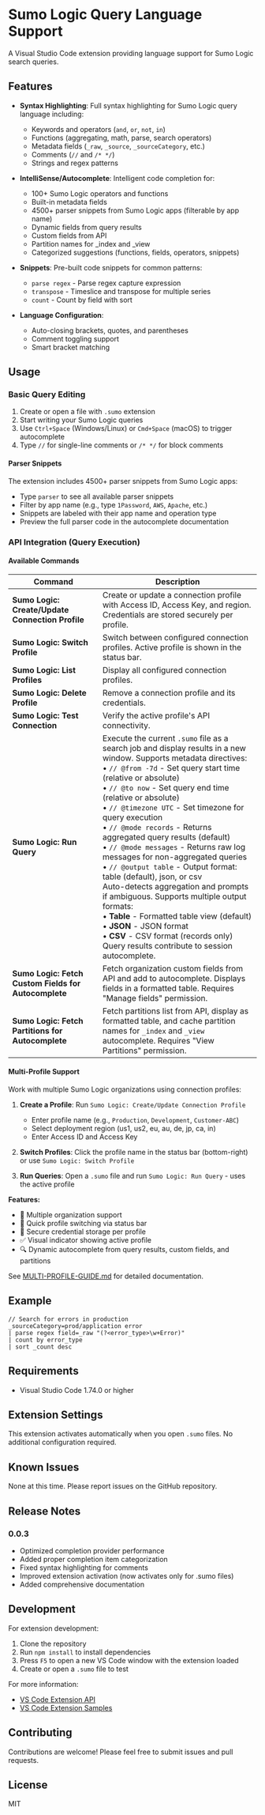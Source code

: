 # Sumo Logic Query Language Support

A Visual Studio Code extension providing language support for Sumo Logic search queries.

## Features

- **Syntax Highlighting**: Full syntax highlighting for Sumo Logic query language including:
  - Keywords and operators (`and`, `or`, `not`, `in`)
  - Functions (aggregating, math, parse, search operators)
  - Metadata fields (`_raw`, `_source`, `_sourceCategory`, etc.)
  - Comments (`//` and `/* */`)
  - Strings and regex patterns

- **IntelliSense/Autocomplete**: Intelligent code completion for:
  - 100+ Sumo Logic operators and functions
  - Built-in metadata fields
  - 4500+ parser snippets from Sumo Logic apps (filterable by app name)
  - Dynamic fields from query results
  - Custom fields from API
  - Partition names for _index and _view
  - Categorized suggestions (functions, fields, operators, snippets)

- **Snippets**: Pre-built code snippets for common patterns:
  - `parse regex` - Parse regex capture expression
  - `transpose` - Timeslice and transpose for multiple series
  - `count` - Count by field with sort

- **Language Configuration**:
  - Auto-closing brackets, quotes, and parentheses
  - Comment toggling support
  - Smart bracket matching

## Usage

### Basic Query Editing

1. Create or open a file with `.sumo` extension
2. Start writing your Sumo Logic queries
3. Use `Ctrl+Space` (Windows/Linux) or `Cmd+Space` (macOS) to trigger autocomplete
4. Type `//` for single-line comments or `/* */` for block comments

#### Parser Snippets

The extension includes 4500+ parser snippets from Sumo Logic apps:

- Type `parser` to see all available parser snippets
- Filter by app name (e.g., type `1Password`, `AWS`, `Apache`, etc.)
- Snippets are labeled with their app name and operation type
- Preview the full parser code in the autocomplete documentation

### API Integration (Query Execution)

#### Available Commands

| Command | Description |
|---------|-------------|
| **Sumo Logic: Create/Update Connection Profile** | Create or update a connection profile with Access ID, Access Key, and region. Credentials are stored securely per profile. |
| **Sumo Logic: Switch Profile** | Switch between configured connection profiles. Active profile is shown in the status bar. |
| **Sumo Logic: List Profiles** | Display all configured connection profiles. |
| **Sumo Logic: Delete Profile** | Remove a connection profile and its credentials. |
| **Sumo Logic: Test Connection** | Verify the active profile's API connectivity. |
| **Sumo Logic: Run Query** | Execute the current `.sumo` file as a search job and display results in a new window. Supports metadata directives:<br/>• `// @from -7d` - Set query start time (relative or absolute)<br/>• `// @to now` - Set query end time (relative or absolute)<br/>• `// @timezone UTC` - Set timezone for query execution<br/>• `// @mode records` - Returns aggregated query results (default)<br/>• `// @mode messages` - Returns raw log messages for non-aggregated queries<br/>• `// @output table` - Output format: table (default), json, or csv<br/>Auto-detects aggregation and prompts if ambiguous. Supports multiple output formats:<br/>• **Table** - Formatted table view (default)<br/>• **JSON** - JSON format<br/>• **CSV** - CSV format (records only)<br/>Query results contribute to session autocomplete. |
| **Sumo Logic: Fetch Custom Fields for Autocomplete** | Fetch organization custom fields from API and add to autocomplete. Displays fields in a formatted table. Requires "Manage fields" permission. |
| **Sumo Logic: Fetch Partitions for Autocomplete** | Fetch partitions list from API, display as formatted table, and cache partition names for `_index` and `_view` autocomplete. Requires "View Partitions" permission. |

#### Multi-Profile Support

Work with multiple Sumo Logic organizations using connection profiles:

1. **Create a Profile**: Run `Sumo Logic: Create/Update Connection Profile`
   - Enter profile name (e.g., `Production`, `Development`, `Customer-ABC`)
   - Select deployment region (us1, us2, eu, au, de, jp, ca, in)
   - Enter Access ID and Access Key

2. **Switch Profiles**: Click the profile name in the status bar (bottom-right) or use `Sumo Logic: Switch Profile`

3. **Run Queries**: Open a `.sumo` file and run `Sumo Logic: Run Query` - uses the active profile

**Features:**
- 📁 Multiple organization support
- 🔄 Quick profile switching via status bar
- 🔐 Secure credential storage per profile
- ✅ Visual indicator showing active profile
- 🔍 Dynamic autocomplete from query results, custom fields, and partitions

See [MULTI-PROFILE-GUIDE.md](MULTI-PROFILE-GUIDE.md) for detailed documentation.

## Example

```sumo
// Search for errors in production
_sourceCategory=prod/application error
| parse regex field=_raw "(?<error_type>\w+Error)"
| count by error_type
| sort _count desc
```

## Requirements

- Visual Studio Code 1.74.0 or higher

## Extension Settings

This extension activates automatically when you open `.sumo` files. No additional configuration required.

## Known Issues

None at this time. Please report issues on the GitHub repository.

## Release Notes

### 0.0.3

- Optimized completion provider performance
- Added proper completion item categorization
- Fixed syntax highlighting for comments
- Improved extension activation (now activates only for .sumo files)
- Added comprehensive documentation

## Development

For extension development:

1. Clone the repository
2. Run `npm install` to install dependencies
3. Press `F5` to open a new VS Code window with the extension loaded
4. Create or open a `.sumo` file to test

For more information:
- [VS Code Extension API](https://code.visualstudio.com/api/get-started/your-first-extension)
- [VS Code Extension Samples](https://github.com/microsoft/vscode-extension-samples)

## Contributing

Contributions are welcome! Please feel free to submit issues and pull requests.

## License

MIT
